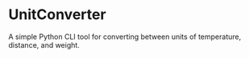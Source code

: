 # UnitConverter
A simple Python CLI tool for converting between units of temperature, distance, and weight.
